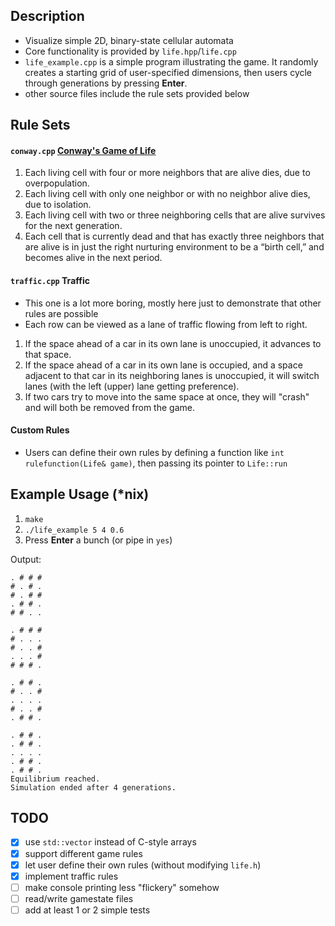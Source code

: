 ## Description

- Visualize simple 2D, binary-state cellular automata
- Core functionality is provided by `life.hpp`/`life.cpp`
- `life_example.cpp` is a simple program illustrating the game. It randomly creates a starting grid of user-specified dimensions, then users cycle through generations by pressing **Enter**.
- other source files include the rule sets provided below

## Rule Sets

#### `conway.cpp` [Conway's Game of Life](https://en.wikipedia.org/wiki/Conway%27s_Game_of_Life)
1. Each living cell with four or more neighbors that are alive dies, due to overpopulation.
2. Each living cell with only one neighbor or with no neighbor alive dies, due to isolation.
3. Each living cell with two or three neighboring cells that are alive survives for the next generation.
4. Each cell that is currently dead and that has exactly three neighbors that are alive is in just the right nurturing environment to be a “birth cell,” and becomes alive in the next period.

#### `traffic.cpp` Traffic
- This one is a lot more boring, mostly here just to demonstrate that other rules are possible
- Each row can be viewed as a lane of traffic flowing from left to right.
1. If the space ahead of a car in its own lane is unoccupied, it advances to that space.
2. If the space ahead of a car in its own lane is occupied, and a space adjacent to that car in its neighboring lanes is unoccupied, it will switch lanes (with the left (upper) lane getting preference).
3. If two cars try to move into the same space at once, they will "crash" and will both be removed from the game.

#### Custom Rules
- Users can define their own rules by defining a function like `int rulefunction(Life& game)`, then passing its pointer to `Life::run`

## Example Usage (*nix)
1. `make`
2. `./life_example 5 4 0.6`
3. Press **Enter** a bunch (or pipe in `yes`)

Output:
```
. # # #
# . # .
# . # #
. # # .
# # . .

. # # #
# . . .
# . . #
. . . #
# # # .

. # # .
# . . #
. . . .
# . . #
. # # .

. # # .
. # # .
. . . .
. # # .
. # # .
Equilibrium reached.
Simulation ended after 4 generations.
```

## TODO

- [x] use `std::vector` instead of C-style arrays
- [x] support different game rules
- [x] let user define their own rules (without modifying `life.h`)
- [x] implement traffic rules
- [ ] make console printing less "flickery" somehow
- [ ] read/write gamestate files
- [ ] add at least 1 or 2 simple tests